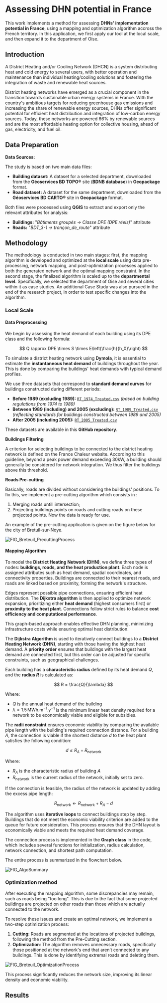
# Assessing DHN potential in France

This work implements a method for assessing **DHNs' implementation potential in France**, using a mapping and optimization algorithm accross the French territory. In this application, we first apply our tool at the local scale, and then expand it to the department of Oise.

## Introduction

A District Heating and/or Cooling Network (DHCN) is a system distributing heat and cold energy to several users, with better operation and maintenance than individual heating/cooling solutions and fostering the integration of waste and renewable heat sources.

District heating networks have emerged as a crucial component in the transition towards sustainable urban energy systems in France. With the country's ambitious targets for reducing greenhouse gas emissions and increasing the share of renewable energy sources, DHNs offer significant potential for efficient heat distribution and integration of low-carbon energy sources. Today, these networks are powered 66\% by renewable sources and are the most affordable heating option for collective housing, ahead of gas, electricity, and fuel oil.

## Data Preparation

**Data Sources:**

The study is based on two main data files:  

- **Building dataset:** A dataset for a selected department, downloaded from the **Géoservices BD TOPO®** site (**BDNB database**) in **Geopackage** format.  
- **Road dataset:** A dataset for the same department, downloaded from the **Géoservices BD CARTO®** site in **Geopackage** format.  

Both files were processed using **QGIS** to extract and export only the relevant attributes for analysis:  

- **Buildings:** "*Bâtiments groupés → Classe DPE (DPE réels)*" attribute
- **Roads:** "*BDT_3-1 → tronçon_de_route*" attribute

## Methodology

The methodology is conducted in two main stages: first, the mapping algorithm is developed and optimized at the **local scale** using data pre-processing, network mapping, and post-optimization processes applied to both the generated network and the optimal mapping constraint. In the second stage, the finalized algorithm is scaled up to the **departmental level**. Specifically, we selected the department of Oise and several cities within it as case studies. An additional Case Study was also pursued in the end of the research project, in order to test specific changes into the algorithm.

### Local Scale

#### Data Preprocessing

We begin by assessing the heat demand of each building using its DPE class and the following formula:

$$ 
Q \approx DPE \times S \times E\left(\frac{h}{h_0}\right) 
$$

To simulate a district heating network using **Dymola**, it is essential to estimate the **instantaneous heat demand** of buildings throughout the year. This is done by comparing the buildings' heat demands with typical demand profiles.  

We use three datasets that correspond to **standard demand curves** for buildings constructed during different periods:  

- **Before 1989 (excluding 1989):** [`RT_1974_Treated.csv`](RT_1974_Treated.csv) *(based on building regulations from 1974 to 1989)*  
- **Between 1989 (including) and 2005 (excluding):** [`RT_1989_Treated.csv`](RT_1989_Treated.csv) *(reflecting standards for buildings constructed between 1989 and 2005)*  
- **After 2005 (including 2005):** [`RT_2005_Treated.csv`](RT_2005_Treated.csv)  

These datasets are available in this **GitHub repository**.

**Buildings Filtering**

A criterion for selecting buildings to be connected to the district heating network is defined on the France Chaleur website. According to this guideline, beyond a peak power demand exceeding 30kW, a building should generally be considered for network integration. We thus filter the buildings above this threshold.

**Roads Pre-cutting**

Basically, roads are divided without considering the buildings' positions. To fix this, we implement a pre-cutting algorithm which consists in :
1) Merging roads untill intersection;
2) Projecting buildings points on roads and cutting roads on these projected points.
Now the data is ready for use.

An example of the pre-cutting application is given on the figure below for the city of Bretuil-sur-Noye.

![FIG_Breteuil_PrecuttingProcess](https://github.com/user-attachments/assets/60dc4c04-d07a-4c33-85b1-661e88c2d5b8)


#### Mapping Algorithm

To model the **District Heating Network (DHN)**, we define three types of nodes: **buildings, roads, and the heat production plant**. Each node is assigned attributes such as heat demand, spatial coordinates, and connectivity properties. Buildings are connected to their nearest roads, and roads are linked based on proximity, forming the network's structure.  

Edges represent possible pipe connections, ensuring efficient heat distribution. The **Dijkstra algorithm** is then applied to optimize network expansion, prioritizing either **heat demand** (highest consumers first) or **proximity to the heat plant**. Connections follow strict rules to balance **cost efficiency and computational performance**.  

This graph-based approach enables effective DHN planning, minimizing infrastructure costs while ensuring optimal heat distribution.

The **Dijkstra Algorithm** is used to iteratively connect buildings to a **District Heating Network (DHN)**, starting with those having the highest heat demand. A **priority order** ensures that buildings with the largest heat demand are connected first, but this order can be adjusted for specific constraints, such as geographical challenges.

Each building has a **characteristic radius** defined by its heat demand $Q$, and the **radius $R$** is calculated as:

$$
R = \frac{Q}{\lambda}
$$

Where:
- $Q$ is the annual heat demand of the building
- $\lambda = 1.5 \, \text{MWh.m}^{-1}\text{.y}^{-1}$ is the minimum linear heat density required for a network to be economically viable and eligible for subsidies.

The **radii constraint** ensures economic viability by comparing the available pipe length with the building's required connection distance. For a building $A$, the connection is viable if the shortest distance $d$ to the heat plant satisfies the following condition:

$$
d \leq R_A + R_{\text{network}}
$$

Where:
- $R_A$ is the characteristic radius of building $A$
- $R_{\text{network}}$ is the current radius of the network, initially set to zero.

If the connection is feasible, the radius of the network is updated by adding the excess pipe length:

$$
R_{\text{network}} \leftarrow R_{\text{network}} + R_A - d
$$

The algorithm uses **iterative loops** to connect buildings step by step. Buildings that do not meet the economic viability criterion are added to the queue for future consideration. This process ensures that the DHN layout is economically viable and meets the required heat demand coverage.

The connection process is implemented in the **Graph class** in the code, which includes several functions for initialization, radius calculation, network connection, and shortest path computation.

The entire process is summarized in the flowchart below.

![FIG_AlgoSummary](https://github.com/user-attachments/assets/3bc74ad0-5e43-4462-97d9-c9f1b2c3613c)

### Optimization method

After executing the mapping algorithm, some discrepancies may remain, such as roads being "too long". This is due to the fact that some projected buildings are projected on other roads than those which are actually connected to the network.

To resolve these issues and create an optimal network, we implement a two-step optimization process:

1. **Cutting**: Roads are segmented at the locations of projected buildings, following the method from the Pre-Cutting section.
2. **Optimization**: The algorithm removes unnecessary roads, specifically those positioned at the network's end that aren’t connected to any buildings. This is done by identifying extremal roads and deleting them.

![FIG_Breteuil_OptimizationProcess](https://github.com/user-attachments/assets/a2d59307-777a-4750-8ec8-ce17c5f5995b)

This process significantly reduces the network size, improving its linear density and economic viability.


## Results

